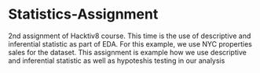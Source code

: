 # Statistics-Assignment
2nd assignment of Hacktiv8 course. This time is the use of descriptive and inferential statistic as part of EDA. 
For this example, we use NYC properties sales for the dataset. This assignment is example how we use descriptive and inferential statistic as well as hypoteshis testing in our analysis
